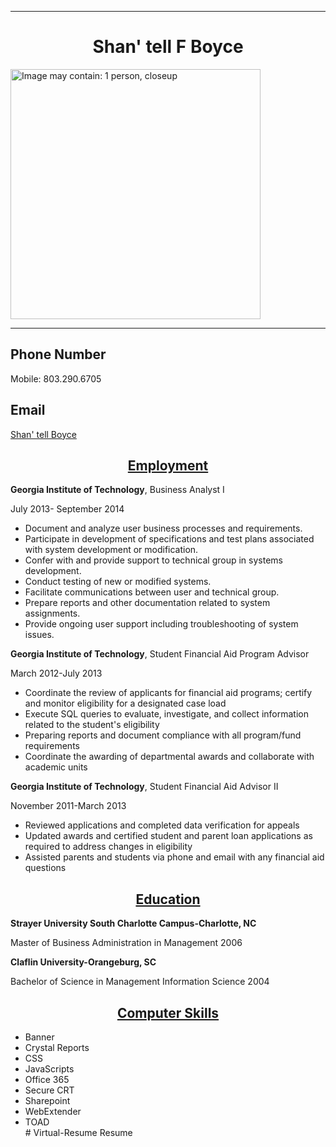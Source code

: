 <html>

<head>
  <title>Resume</title>
</head>
<hr>

<body>
  <h1><center>Shan' tell F Boyce</center></h1>
  <div class="_2-sx"><img style="width: 400px; height: 400px;" class="spotlight" alt="Image may contain: 1 person, closeup" aria-busy="false" src="https://scontent-atl3-1.xx.fbcdn.net/v/t1.0-9/13592278_10208919145552467_1636770292504934791_n.jpg?oh=bc00834bb5c2dd62a4b86493edbbd941&amp;oe=594C33C0"></div>

  <hr/>
  <h2>Phone Number</h2>
  <p> Mobile: 803.290.6705 </p>
  <h2>Email</h2>
  <p>
    <a href="mailto:sfboyce81@gmail.com?subject=Link Here, Link There">Shan' tell Boyce</a>
  </p>

  <h2><center><u>Employment</u></center></h2>

  <p><b>Georgia Institute of Technology</b>, Business Analyst I</p>
  <p>July 2013- September 2014</p>
  <ul>
    <li>Document and analyze user business processes and requirements.</li>
    <li>Participate in development of specifications and test plans associated with system development or modification.</li>
    <li>Confer with and provide support to technical group in systems development.</li>
    <li>Conduct testing of new or modified systems.</li>
    <li>Facilitate communications between user and technical group.</li>
    <li>Prepare reports and other documentation related to system assignments.</li>
    <li>Provide ongoing user support including troubleshooting of system issues.</li>
  </ul>
  <p><b>Georgia Institute of Technology</b>, Student Financial Aid Program Advisor</p>
  <p>March 2012-July 2013</p>
  <ul>
    <li>Coordinate the review of applicants for financial aid programs; certify and monitor eligibility for a designated case load</li>
    <li>Execute SQL queries to evaluate, investigate, and collect information related to the student's eligibility</li>
    <li>Preparing reports and document compliance with all program/fund requirements</li>
    <li>Coordinate the awarding of departmental awards and collaborate with academic units</li>
  </ul>
  </ul>
  <p><b>Georgia Institute of Technology</b>, Student Financial Aid Advisor II</p>
  <p>November 2011-March 2013</p>
  <ul>
    <li>Reviewed applications and completed data verification for appeals</li>
    <li>Updated awards and certified student and parent loan applications as required to address changes in eligibility</li>
    <li>Assisted parents and students via phone and email with any financial aid questions</li>
  </ul>
  <h2><center><u>Education</u></center></h2>
  <p><b>Strayer University South Charlotte Campus-Charlotte, NC</b></p>
  <p>Master of Business Administration in Management 2006</p>
  <p><b>Claflin University-Orangeburg, SC</p></b>
    <p>Bachelor of Science in Management Information Science 2004
      <p>
        <h2><center><u>Computer Skills</u></center></h2>
        <ul>
          <li>Banner</li>
          <li>Crystal Reports</li>
          <li>CSS</li>
          <li>JavaScripts</li>
          <li>Office 365</li>
          <li>Secure CRT</li>
          <li>Sharepoint</li>
          <li>WebExtender</li>
          <li>TOAD</li># Virtual-Resume
Resume
